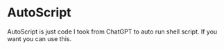 # AutoScript
AutoScript is just code I took from ChatGPT to auto run shell script.
If you want you can use this.